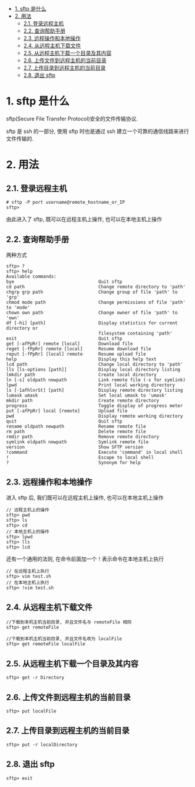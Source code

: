 
<!-- @import "[TOC]" {cmd="toc" depthFrom=1 depthTo=6 orderedList=false} -->

<!-- code_chunk_output -->

- [1. sftp 是什么](#1-sftp-是什么)
- [2. 用法](#2-用法)
  - [2.1. 登录远程主机](#21-登录远程主机)
  - [2.2. 查询帮助手册](#22-查询帮助手册)
  - [2.3. 远程操作和本地操作](#23-远程操作和本地操作)
  - [2.4. 从远程主机下载文件](#24-从远程主机下载文件)
  - [2.5. 从远程主机下载一个目录及其内容](#25-从远程主机下载一个目录及其内容)
  - [2.6. 上传文件到远程主机的当前目录](#26-上传文件到远程主机的当前目录)
  - [2.7. 上传目录到远程主机的当前目录](#27-上传目录到远程主机的当前目录)
  - [2.8. 退出 sftp](#28-退出-sftp)

<!-- /code_chunk_output -->

# 1. sftp 是什么

sftp(Secure File Transfer Protocol)安全的文件传输协议.

sftp 是 ssh 的一部分, 使用 sftp 时也是通过 ssh 建立一个可靠的通信线路来进行文件传输的.

# 2. 用法

## 2.1. 登录远程主机

```
# sftp -P port username@remote_hostname_or_IP
sftp>
```

由此进入了 sftp, 既可以在远程主机上操作, 也可以在本地主机上操作

## 2.2. 查询帮助手册

两种方式

```
sftp> ?
sftp> help
Available commands:
bye                                Quit sftp
cd path                            Change remote directory to 'path'
chgrp grp path                     Change group of file 'path' to 'grp'
chmod mode path                    Change permissions of file 'path' to 'mode'
chown own path                     Change owner of file 'path' to 'own'
df [-hi] [path]                    Display statistics for current directory or
                                   filesystem containing 'path'
exit                               Quit sftp
get [-afPpRr] remote [local]       Download file
reget [-fPpRr] remote [local]      Resume download file
reput [-fPpRr] [local] remote      Resume upload file
help                               Display this help text
lcd path                           Change local directory to 'path'
lls [ls-options [path]]            Display local directory listing
lmkdir path                        Create local directory
ln [-s] oldpath newpath            Link remote file (-s for symlink)
lpwd                               Print local working directory
ls [-1afhlnrSt] [path]             Display remote directory listing
lumask umask                       Set local umask to 'umask'
mkdir path                         Create remote directory
progress                           Toggle display of progress meter
put [-afPpRr] local [remote]       Upload file
pwd                                Display remote working directory
quit                               Quit sftp
rename oldpath newpath             Rename remote file
rm path                            Delete remote file
rmdir path                         Remove remote directory
symlink oldpath newpath            Symlink remote file
version                            Show SFTP version
!command                           Execute 'command' in local shell
!                                  Escape to local shell
?                                  Synonym for help
```

## 2.3. 远程操作和本地操作

进入 sftp 后, 我们既可以在远程主机上操作, 也可以在本地主机上操作

```
// 远程主机上的操作
sftp> pwd
sftp> ls
sftp> cd
// 本地主机上的操作
sftp> lpwd
sftp> lls
sftp> lcd
```

还有一个通用的法则, 在命令前面加一个！表示命令在本地主机上执行

```
// 在远程主机上执行
sftp> vim test.sh
// 在本地主机上执行
sftp> !vim test.sh
```

## 2.4. 从远程主机下载文件

```
//下载到本机主机当前目录, 并且文件名与 remoteFile 相同
sftp> get remoteFile

//下载到本机主机当前目录, 并且文件名改为 localFile
sftp> get remoteFile localFile
```

## 2.5. 从远程主机下载一个目录及其内容

```
sftp> get -r Directory
```

## 2.6. 上传文件到远程主机的当前目录

```
sftp> put localFile
```

## 2.7. 上传目录到远程主机的当前目录

```
sftp> put -r localDirectory
```

## 2.8. 退出 sftp

```
sftp> exit
```
